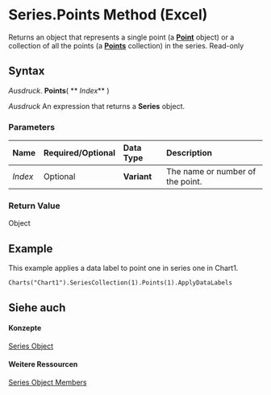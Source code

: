 
# Series.Points Method (Excel)

Returns an object that represents a single point (a  **[Point](48ed9aec-2d29-ec4d-8e55-fca13982c358.md)** object) or a collection of all the points (a **[Points](918dc385-ed61-262e-033f-ba829f5ee8b2.md)** collection) in the series. Read-only


## Syntax

 _Ausdruck_. **Points**( ** _Index_** )

 _Ausdruck_ An expression that returns a **Series** object.


### Parameters



|**Name**|**Required/Optional**|**Data Type**|**Description**|
|:-----|:-----|:-----|:-----|
| _Index_|Optional|**Variant**|The name or number of the point.|

### Return Value

Object


## Example

This example applies a data label to point one in series one in Chart1.


```
Charts("Chart1").SeriesCollection(1).Points(1).ApplyDataLabels
```


## Siehe auch


#### Konzepte


[Series Object](c7d34b32-8172-f7a0-0a17-f01d44246b64.md)
#### Weitere Ressourcen


[Series Object Members](http://msdn.microsoft.com/library/eeab4f69-b436-9de7-5d4a-0a5c63f2dfce%28Office.15%29.aspx)